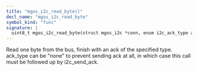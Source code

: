 ```yaml
---
title: "mgos_i2c_read_byte()"
decl_name: "mgos_i2c_read_byte"
symbol_kind: "func"
signature: |
  uint8_t mgos_i2c_read_byte(struct mgos_i2c *conn, enum i2c_ack_type ack_type);
---
```


Read one byte from the bus, finish with an ack of the specified type.
ack_type can be "none" to prevent sending ack at all, in which case
this call must be followed up by i2c_send_ack. 

